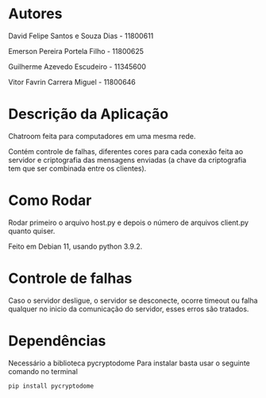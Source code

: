 # Autores

David Felipe Santos e Souza Dias - 11800611

Emerson Pereira Portela Filho - 11800625

Guilherme Azevedo Escudeiro - 11345600

Vitor Favrin Carrera Miguel - 11800646

# Descrição da Aplicação
Chatroom feita para computadores em uma mesma rede.

Contém controle de falhas, diferentes cores para cada conexão feita ao servidor e criptografia das mensagens enviadas (a chave da criptografia tem que ser combinada entre os clientes).

# Como Rodar
Rodar primeiro o arquivo host.py e depois o número de arquivos client.py quanto quiser.

Feito em Debian 11, usando python 3.9.2.

# Controle de falhas
Caso o servidor desligue, o servidor se desconecte, ocorre timeout ou falha qualquer no inicio da comunicação do servidor, esses erros são tratados.

# Dependências
Necessário a biblioteca pycryptodome
Para instalar basta usar o seguinte comando no terminal

`pip install pycryptodome`
